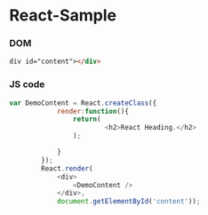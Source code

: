 # React-Sample

### DOM

```html
div id="content"></div>
```
### JS code

```js
var DemoContent = React.createClass({
			render:function(){
				return(
						<h2>React Heading.</h2>
				);

			}
		});
		React.render(
			<div>
				<DemoContent />				
			</div>, 
			document.getElementById('content'));
```
